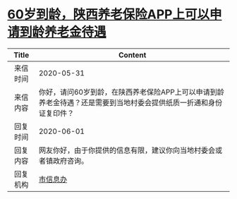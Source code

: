 # [60岁到龄，陕西养老保险APP上可以申请到龄养老金待遇](http://www.shangluo.gov.cn/zmhd/ldxxxx.jsp?urltype=leadermail.LeaderMailContentUrl&wbtreeid=1112&leadermailid=5936)

| Title |                           Content                           |
|:-----:|-------------------------------------------------------------|
| 来信时间  | 2020-05-31                                                  |
| 来信内容  | 你好，请问60岁到龄，在陕西养老保险APP上可以申请到龄养老金待遇？还是需要到当地村委会提供纸质一折通和身份证复印件？ |
| 回复时间  | 2020-06-01                                                  |
| 回复内容  | 网友你好，由于你提供的信息有限，建议你向当地村委会或者镇政府咨询。                           |
| 回复机构  | [市信息办](../../category/agencies/市信息办.md)                     |